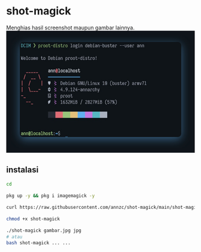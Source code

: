 # shot-magick
Menghias hasil screenshot maupun gambar lainnya.
<img src="https://github.com/annzc/shot-magick/raw/main/IMG_20210626_072350_SS.jpg" />

## instalasi
```bash
cd
```
```bash
pkg up -y && pkg i imagemagick -y
```
```bash
curl https://raw.githubusercontent.com/annzc/shot-magick/main/shot-magick > shot-magick
```
```bash
chmod +x shot-magick
```
```bash
./shot-magick gambar.jpg jpg
# atau
bash shot-magick ... ...
```
